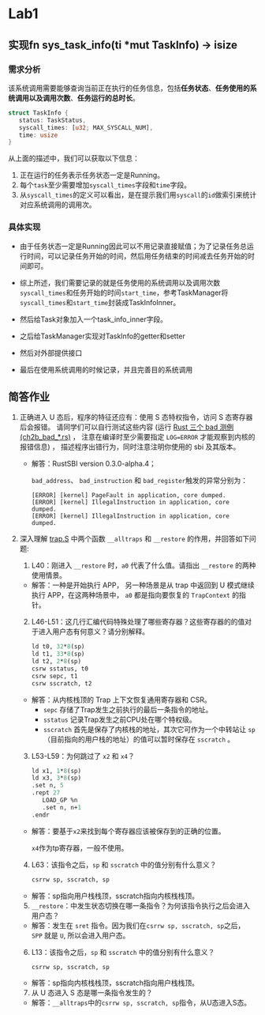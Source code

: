 # Lab1

## 实现fn sys_task_info(ti *mut TaskInfo) -> isize

### 需求分析

该系统调用需要能够查询当前正在执行的任务信息，包括**任务状态**、**任务使用的系统调用以及调用次数**、**任务运行的总时长**。

 ```rust
struct TaskInfo {
    status: TaskStatus,
    syscall_times: [u32; MAX_SYSCALL_NUM],
    time: usize
}
 ```

从上面的描述中，我们可以获取以下信息：

1. 正在运行的任务表示任务状态一定是Running。
2. 每个`task`至少需要增加`syscall_times`字段和`time`字段。
3. 从`syscall_times`的定义可以看出，是在提示我们用`syscall`的`id`做索引来统计对应系统调用的调用次。

### 具体实现

* 由于任务状态一定是Running因此可以不用记录直接赋值；为了记录任务总运行时间，可以记录任务开始的时间，然后用任务结束的时间减去任务开始的时间即可。

* 综上所述，我们需要记录的就是任务使用的系统调用以及调用次数`syscall_times`和任务开始的时间`start_time`，参考TaskManager将`syscall_times`和`start_time`封装成TaskInfoInner。

* 然后给Task对象加入一个task_info_inner字段。

* 之后给TaskManager实现对TaskInfo的getter和setter

* 然后对外部提供接口

* 最后在使用系统调用的时候记录，并且完善目的系统调用

## 简答作业

1. 正确进入 U 态后，程序的特征还应有：使用 S 态特权指令，访问 S 态寄存器后会报错。 请同学们可以自行测试这些内容 (运行 [Rust 三个 bad 测例 (ch2b_bad_*.rs)](https://github.com/LearningOS/rust-based-os-comp2022/tree/main/user/src/bin) ， 注意在编译时至少需要指定 `LOG=ERROR` 才能观察到内核的报错信息) ， 描述程序出错行为，同时注意注明你使用的 sbi 及其版本。

    * 解答：RustSBI version 0.3.0-alpha.4；

        `bad_address`、 `bad_instruction` 和 `bad_register`触发的异常分别为：

        ```shell
        [ERROR] [kernel] PageFault in application, core dumped.
        [ERROR] [kernel] IllegalInstruction in application, core dumped.
        [ERROR] [kernel] IllegalInstruction in application, core dumped.
        ```

2. 深入理解 [trap.S](https://github.com/LearningOS/rust-based-os-comp2022/blob/main/os3-ref/src/trap/trap.S) 中两个函数 `__alltraps` 和 `__restore` 的作用，并回答如下问题:

    1. L40：刚进入 `__restore` 时，`a0` 代表了什么值。请指出 `__restore` 的两种使用情景。

    * 解答：一种是开始执行 APP， 另一种场景是从 trap 中返回到 U 模式继续执行 APP，在这两种场景中， `a0` 都是指向要恢复的 `TrapContext` 的指针。

    2. L46-L51：这几行汇编代码特殊处理了哪些寄存器？这些寄存器的的值对于进入用户态有何意义？请分别解释。

        ```ASN.1
        ld t0, 32*8(sp)
        ld t1, 33*8(sp)
        ld t2, 2*8(sp)
        csrw sstatus, t0
        csrw sepc, t1
        csrw sscratch, t2
        ```


    * 解答：从内核栈顶的 Trap 上下文恢复通用寄存器和 CSR。
        - `sepc` 存储了Trap发生之前执行的最后一条指令的地址。
        - `sstatus` 记录Trap发生之前CPU处在哪个特权级。
        - `sscratch` 首先是保存了内核栈的地址，其次它可作为一个中转站让 `sp` （目前指向的用户栈的地址）的值可以暂时保存在 `sscratch` 。

    3. L53-L59：为何跳过了 `x2` 和 `x4`？

        ```ASN.1
        ld x1, 1*8(sp)
        ld x3, 3*8(sp)
        .set n, 5
        .rept 27
           LOAD_GP %n
           .set n, n+1
        .endr
        ```

    * 解答：要基于`x2`来找到每个寄存器应该被保存到的正确的位置。

        `x4`作为tp寄存器，一般不使用。

    4. L63：该指令之后，`sp` 和 `sscratch` 中的值分别有什么意义？

        ```ASN.1
        csrrw sp, sscratch, sp
        ```

    * 解答：sp指向用户栈栈顶，sscratch指向内核栈栈顶。

    5. `__restore`：中发生状态切换在哪一条指令？为何该指令执行之后会进入用户态？

    * 解答：发生在 `sret` 指令。因为我们在`csrrw sp, sscratch, sp`之后， `SPP` 就是 `U`, 所以会进入用户态。

    6. L13：该指令之后，`sp` 和 `sscratch` 中的值分别有什么意义？

        ```ASN.1
        csrrw sp, sscratch, sp
        ```

    * 解答：sp指向内核栈栈顶，sscratch指向用户栈栈顶。

    7. 从 U 态进入 S 态是哪一条指令发生的？

    * 解答：`__alltraps`中的`csrrw sp, sscratch, sp`指令，从U态进入S态。
